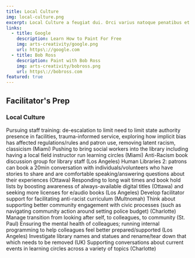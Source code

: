 ```yaml
---
title: Local Culture
img: local-culture.png
excerpt: Local Culture a feugiat dui. Orci varius natoque penatibus et magnis dis parturient montes, nascetur ridiculus mus. Etiam condimentum lectus leo. Integer quis ipsum magna. 
links:
  - title: Google
    description: Learn How to Paint For Free
    img: arts-creativity/google.png
    url: https\://google.com
  - title: Bob Ross
    description: Paint with Bob Ross
    img: arts-creativity/bobross.png
    url: https\://bobross.com
featured: true
---
```

## Facilitator's Prep
### Local Culture
Pursuing staff training: de-escalation to limit need to limit state authority presence in facilities, trauma-informed service, exploring how implicit bias has affected regulations/rules and patron use, removing latent racism, classicism (Miami)
Pushing to bring social workers into the library including having a local field instructor run learning circles (Miami)
Anti-Racism book discussion group for library staff (Los Angeles)
Human Libraries 2: patrons can book a 20min conversation with individuals/volunteers who have stories to share and are comfortable speaking/answering questions about their experiences (Ottawa)
Responding to long wait times and book hold lists by boosting awareness of always-available digital titles (Ottawa) and seeking more licenses for e/audio books (Los Angeles)
Develop facilitator support for facilitating anti-racist curriculum (Multnomah)
Think about supporting better community engagement with civic processes (such as navigating community action around setting police budget) (Charlotte)
Manage transition from looking after self, to colleagues, to community (St. Paul)
Ensuring the mental health of colleagues; running internal programming to help colleagues feel better prepared/supported (Los Angeles)
Investigate library names and statues and rename/tear down that which needs to be removed (UK)
Supporting conversations about current events in learning circles across a variety of topics (Charlotte) 
